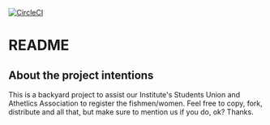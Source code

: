 [![CircleCI](https://circleci.com/gh/eozaki/kitbixo/tree/master.svg?style=svg)](https://circleci.com/gh/eozaki/kitbixo/tree/master)
# README
## About the project intentions
This is a backyard project to assist our Institute's Students Union and Athetlics Association to register the fishmen/women.
Feel free to copy, fork, distribute and all that, but make sure to mention us if you do, ok? Thanks.

